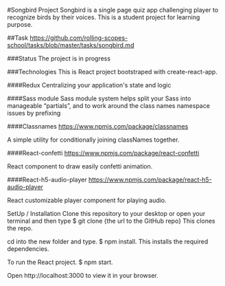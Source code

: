 #Songbird Project
Songbird is a single page quiz app challenging player to recognize birds by their voices. This is a student project for learning purpose.

##Task
https://github.com/rolling-scopes-school/tasks/blob/master/tasks/songbird.md

###Status
The project is in progress

###Technologies
This is React project bootstraped with create-react-app.

####Redux
Centralizing your application's state and logic

####Sass module
Sass module system helps split your Sass into manageable “partials”, and to work around the class names namespace issues by prefixing

####Classnames
https://www.npmjs.com/package/classnames

A simple utility for conditionally joining classNames together.

####React-confetti
https://www.npmjs.com/package/react-confetti

React component to draw easily confetti animation.

####React-h5-audio-player
https://www.npmjs.com/package/react-h5-audio-player

React customizable player component for playing audio.

SetUp / Installation
Clone this repository to your desktop or open your terminal and then type $ git clone {the url to the GitHub repo} This clones the repo.

cd into the new folder and type. $ npm install. This installs the required dependencies.

To run the React project. $ npm start.

Open http://localhost:3000 to view it in your browser.

